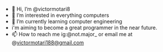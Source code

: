 - 👋 Hi, I’m @victormotari8
- 👀 I’m interested in everything computers
- 🌱 I’m currently learning computer engineering
- i'm aiming to become a great programmer in the near future.
- 📫 How to reach me ig:@not.major_ or email me at @victormotari188@gmail.com
  
  

<!---
victormotari8/victormotari8 is a ✨ special ✨ repository because its `README.md` (this file) appears on your GitHub profile.
You can click the Preview link to take a look at your changes.
--->
